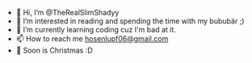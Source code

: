 - 👋 Hi, I’m @TheRealSlimShadyy
- 👀 I’m interested in reading and spending the time with my bububär ;)
- 🌱 I’m currently learning coding cuz I'm bad at it.
- 📫 How to reach me hosenlupf06@gmail.com
- 🎄 Soon is Christmas :D

<!---
TheRealSlimShadyy/TheRealSlimShadyy is a ✨ special ✨ repository because its `README.md` (this file) appears on your GitHub profile.
You can click the Preview link to take a look at your changes.
--->
